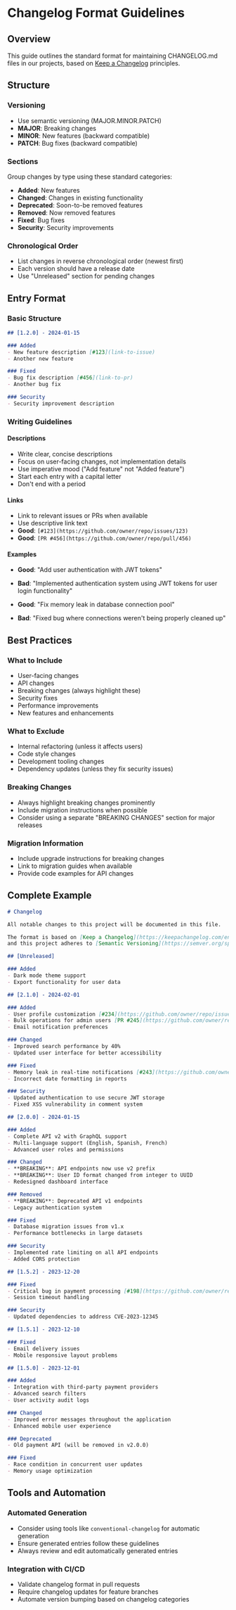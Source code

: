 # Changelog Format Guidelines

## Overview

This guide outlines the standard format for maintaining CHANGELOG.md files in our projects, based on [Keep a Changelog](https://keepachangelog.com/en/1.0.0/) principles.

## Structure

### Versioning
- Use semantic versioning (MAJOR.MINOR.PATCH)
- **MAJOR**: Breaking changes
- **MINOR**: New features (backward compatible)
- **PATCH**: Bug fixes (backward compatible)

### Sections
Group changes by type using these standard categories:

- **Added**: New features
- **Changed**: Changes in existing functionality
- **Deprecated**: Soon-to-be removed features
- **Removed**: Now removed features
- **Fixed**: Bug fixes
- **Security**: Security improvements

### Chronological Order
- List changes in reverse chronological order (newest first)
- Each version should have a release date
- Use "Unreleased" section for pending changes

## Entry Format

### Basic Structure
```markdown
## [1.2.0] - 2024-01-15

### Added
- New feature description [#123](link-to-issue)
- Another new feature

### Fixed
- Bug fix description [#456](link-to-pr)
- Another bug fix

### Security
- Security improvement description
```

### Writing Guidelines

#### Descriptions
- Write clear, concise descriptions
- Focus on user-facing changes, not implementation details
- Use imperative mood ("Add feature" not "Added feature")
- Start each entry with a capital letter
- Don't end with a period

#### Links
- Link to relevant issues or PRs when available
- Use descriptive link text
- **Good**: `[#123](https://github.com/owner/repo/issues/123)`
- **Good**: `[PR #456](https://github.com/owner/repo/pull/456)`

#### Examples
- **Good**: "Add user authentication with JWT tokens"
- **Bad**: "Implemented authentication system using JWT tokens for user login functionality"

- **Good**: "Fix memory leak in database connection pool"
- **Bad**: "Fixed bug where connections weren't being properly cleaned up"

## Best Practices

### What to Include
- User-facing changes
- API changes
- Breaking changes (always highlight these)
- Security fixes
- Performance improvements
- New features and enhancements

### What to Exclude
- Internal refactoring (unless it affects users)
- Code style changes
- Development tooling changes
- Dependency updates (unless they fix security issues)

### Breaking Changes
- Always highlight breaking changes prominently
- Include migration instructions when possible
- Consider using a separate "BREAKING CHANGES" section for major releases

### Migration Information
- Include upgrade instructions for breaking changes
- Link to migration guides when available
- Provide code examples for API changes

## Complete Example

```markdown
# Changelog

All notable changes to this project will be documented in this file.

The format is based on [Keep a Changelog](https://keepachangelog.com/en/1.0.0/),
and this project adheres to [Semantic Versioning](https://semver.org/spec/v2.0.0.html).

## [Unreleased]

### Added
- Dark mode theme support
- Export functionality for user data

## [2.1.0] - 2024-02-01

### Added
- User profile customization [#234](https://github.com/owner/repo/issues/234)
- Bulk operations for admin users [PR #245](https://github.com/owner/repo/pull/245)
- Email notification preferences

### Changed
- Improved search performance by 40%
- Updated user interface for better accessibility

### Fixed
- Memory leak in real-time notifications [#243](https://github.com/owner/repo/issues/243)
- Incorrect date formatting in reports

### Security
- Updated authentication to use secure JWT storage
- Fixed XSS vulnerability in comment system

## [2.0.0] - 2024-01-15

### Added
- Complete API v2 with GraphQL support
- Multi-language support (English, Spanish, French)
- Advanced user roles and permissions

### Changed
- **BREAKING**: API endpoints now use v2 prefix
- **BREAKING**: User ID format changed from integer to UUID
- Redesigned dashboard interface

### Removed
- **BREAKING**: Deprecated API v1 endpoints
- Legacy authentication system

### Fixed
- Database migration issues from v1.x
- Performance bottlenecks in large datasets

### Security
- Implemented rate limiting on all API endpoints
- Added CORS protection

## [1.5.2] - 2023-12-20

### Fixed
- Critical bug in payment processing [#198](https://github.com/owner/repo/issues/198)
- Session timeout handling

### Security
- Updated dependencies to address CVE-2023-12345

## [1.5.1] - 2023-12-10

### Fixed
- Email delivery issues
- Mobile responsive layout problems

## [1.5.0] - 2023-12-01

### Added
- Integration with third-party payment providers
- Advanced search filters
- User activity audit logs

### Changed
- Improved error messages throughout the application
- Enhanced mobile user experience

### Deprecated
- Old payment API (will be removed in v2.0.0)

### Fixed
- Race condition in concurrent user updates
- Memory usage optimization
```

## Tools and Automation

### Automated Generation
- Consider using tools like `conventional-changelog` for automatic generation
- Ensure generated entries follow these guidelines
- Always review and edit automatically generated entries

### Integration with CI/CD
- Validate changelog format in pull requests
- Require changelog updates for feature branches
- Automate version bumping based on changelog categories